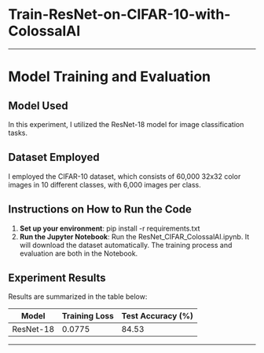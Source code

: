 # Train-ResNet-on-CIFAR-10-with-ColossalAI

---

# Model Training and Evaluation

## Model Used
In this experiment, I utilized the ResNet-18 model for image classification tasks.

## Dataset Employed
I employed the CIFAR-10 dataset, which consists of 60,000 32x32 color images in 10 different classes, with 6,000 images per class.

## Instructions on How to Run the Code
1. **Set up your environment**: pip install -r requirements.txt
2. **Run the Jupyter Notebook**: Run the ResNet_CIFAR_ColossalAI.ipynb. It will download the dataset automatically. The training process and evaluation are both in the Notebook.

## Experiment Results
Results are summarized in the table below:

| Model | Training Loss | Test Accuracy (%) |
|-------|---------------|-------------------|
| ResNet-18     | 0.0775         | 84.53             |


---
